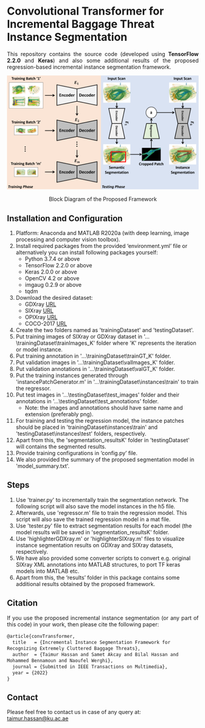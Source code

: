 # Convolutional Transformer for Incremental Baggage Threat Instance Segmentation
<p align="justify">
This repository contains the source code (developed using <b>TensorFlow 2.2.0</b> and <b>Keras</b>) and also some additional results of the proposed regression-based incremental instance segmentation framework.
</p>

![Block-Diagram](/images/BD.png) 
<p align="center"> Block Diagram of the Proposed Framework</p>

## Installation and Configuration
<p align="justify">
   
1) Platform: Anaconda and MATLAB R2020a (with deep learning, image processing and computer vision toolbox).
2) Install required packages from the provided ‘environment.yml’ file or alternatively you can install following packages yourself:
   - Python 3.7.4 or above
   - TensorFlow 2.2.0 or above 
   - Keras 2.0.0 or above
   - OpenCV 4.2 or above
   - imgaug 0.2.9 or above
   - tqdm   
3) Download the desired dataset:
   - GDXray [URL](https://domingomery.ing.puc.cl/material/gdxray/)
   - SIXray [URL](https://github.com/MeioJane/SIXray)
   - OPIXray [URL](https://github.com/OPIXray-author/OPIXray)
   - COCO-2017 [URL](https://cocodataset.org/#download)
4) Create the two folders named as 'trainingDataset' and 'testingDataset'.
5) Put training images of SIXray or GDXray dataset in '…\trainingDataset\trainImages_K' folder where 'K' represents the iteration or model instance.
6) Put training annotation in '…\trainingDataset\trainGT_K' folder.
7) Put validation images in '…\trainingDataset\valImages_K' folder.
8) Put validation annotations in '…\trainingDataset\valGT_K' folder.
9) Put the training instances generated through 'instancePatchGenerator.m' in '…\trainingDataset\instances\train\' to train the regressor.
10) Put test images in '…\testingDataset\test_images' folder and their annotations in '…\testingDataset\test_annotations' folder.
    - Note: the images and annotations should have same name and extension (preferably png).
11) For training and testing the regression model, the instance patches should be placed in 'trainingDataset\instances\train' and 'testingDataset\instances\test' folders, respectively.
12) Apart from this, the 'segmentation_resultsK' folder in 'testingDataset' will contains the segmented results.
13) Provide training configurations in ‘config.py’ file.
14) We also provided the summary of the proposed segmentation model in 'model_summary.txt'.

</p>

## Steps
<p align="justify">
   
1) Use 'trainer.py' to incrementally train the segmentation network. The following script will also save the model instances in the h5 file.
2) Afterwards, use 'regressor.m' file to train the regression model. This script will also save the trained regression model in a mat file.
3) Use 'tester.py' file to extract segmentation results for each model (the model results will be saved in 'segmentation_resultsK' folder.
4) Use 'highlighterGDXray.m' or 'highlighterSIXray.m' files to visualize instance segmentation results on GDXray and SIXray datasets, respectively.
5) We have also provided some converter scripts to convert e.g. original SIXray XML annotations into MATLAB structures, to port TF keras models into MATLAB etc.
6) Apart from this, the ‘results’ folder in this package contains some additional results obtained by the proposed framework.

</p>

## Citation
<p align="justify">
If you use the proposed incremental instance segmentation (or any part of this code) in your work, then please cite the following paper:
</p>

```
@article{convTransformer,
  title   = {Incremental Instance Segmentation Framework for Recognizing Extremely Cluttered Baggage Threats},
  author  = {Taimur Hassan and Samet Akcay and Bilal Hassan and Mohammed Bennamoun and Naoufel Werghi},
  journal = {Submitted in IEEE Transactions on Multimedia},
  year = {2022}
}
```

## Contact
Please feel free to contact us in case of any query at: taimur.hassan@ku.ac.ae

